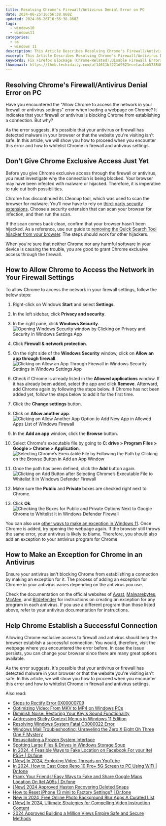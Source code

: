 ```yaml
---
title: Resolving Chrome's Firewall/Antivirus Denial Error on PC
date: 2024-06-25T16:56:38.868Z
updated: 2024-06-26T16:56:38.868Z
tags:
  - windows10
  - windows11
categories:
  - os
  - windows 11
description: This Article Describes Resolving Chrome's Firewall/Antivirus Denial Error on PC
excerpt: This Article Describes Resolving Chrome's Firewall/Antivirus Denial Error on PC
keywords: Fix Firefox Blockage (Chrome-Related),Disable Firewall Errors Chrome,Unblock Chrome Antivirus,Chrome Blockage Removal,Firewall Conflict Resolve,Fix Antivirus Denial Chrome,Override Firewall Settings
thumbnail: https://thmb.techidaily.com/af14611bf221d9521ecefac4bb5738408a7016fb6a0da262331d951510430549.jpg
---
```


## Resolving Chrome's Firewall/Antivirus Denial Error on PC

 Have you encountered the "Allow Chrome to access the network in your firewall or antivirus settings" error when loading a webpage on Chrome? It indicates that your firewall or antivirus is blocking Chrome from establishing a connection. But why?

 As the error suggests, it's possible that your antivirus or firewall has detected malware in your browser or that the website you're visiting isn't safe. In this article, we will show you how to proceed when you encounter this error and how to whitelist Chrome in firewall and antivirus settings.

## Don't Give Chrome Exclusive Access Just Yet

 Before you give Chrome exclusive access through the firewall or antivirus, you must investigate why the connection is being blocked. Your browser may have been infected with malware or hijacked. Therefore, it is imperative to rule out both possibilities.

 Chrome has discontinued its Cleanup tool, which was used to scan the browser for malware. You'll now have to rely on [third-party security extensions](https://www.makeuseof.com/tag/best-chrome-security-extensions/). Choose a security extension that can scan your browser for infection, and then run the scan.

 If the scan comes back clean, confirm that your browser hasn't been hijacked. As a reference, use our guide to [removing the Quick Search Tool hijacker from your browser](https://www.makeuseof.com/remove-quick-search-tool-hijacker/#how-to-remove-the-quick-search-tool-hijacker-in-major-web-browsers). The steps should work for other hijackers.

 When you're sure that neither Chrome nor any harmful software in your device is causing the trouble, you are good to grant Chrome exclusive access through the firewall.

## How to Allow Chrome to Access the Network in Your Firewall Settings

 To allow Chrome to access the network in your firewall settings, follow the below steps:

1. Right-click on Windows **Start** and select **Settings**.
2. In the left sidebar, click **Privacy and security**.
3. In the right pane, click **Windows Security**.  
![Opening Windows Security window by Clicking on Privacy and Security in Windows Settings App](https://static1.makeuseofimages.com/wordpress/wp-content/uploads/2022/09/Image-3-Opening-Windows-Security-Option-by-Clicking-on-Privacy-and-Security-in-Windows-Settings-App.jpg)
4. Click **Firewall & network protection**.
5. On the right side of the **Windows Security** window, click on **Allow an app through firewall**.  
![Clicking on Allow an App Through Firewall in Windows Security Settings in Windows Settings App](https://static1.makeuseofimages.com/wordpress/wp-content/uploads/2022/09/Image-4-Clicking-on-Allow-an-App-Through-Firewall-in-Windows-Security-Settings-in-Windows-Settings-App.jpg)

1. Check if Chrome is already listed in the **Allowed applications** window. If it has already been added, select the app and click **Remove**. Afterward, add Chrome again by following the steps below. If Chrome has not been added yet, follow the steps below to add it for the first time.
2. Click the **Change settings** button.
3. Click on **Allow another app**.  
![Clicking on Allow Another App Option to Add New App in Allowed Apps List of Windows Firewall](https://static1.makeuseofimages.com/wordpress/wp-content/uploads/2022/09/Image-5-Clicking-on-Allow-Another-App-Option-to-Add-New-App-in-Allowed-Apps-List-of-Windows-Firewall.jpg)
4. In the **Add an app** window, click the **Browse** button.
5. Select Chrome's executable file by going to **C: drive > Program Files > Google > Chrome > Application**.  
![Selecting Chrome’s Executable File by Following the Path by Clicking on the Browse Button in Add an App Window](https://static1.makeuseofimages.com/wordpress/wp-content/uploads/2022/09/Image-6-Selecting-Chrome’s-Executable-File-by-Following-the-Path-by-Clicking-on-the-Browse-Button-in-Add-an-App-Window.jpg)
6. Once the path has been defined, click the **Add** button again.  
![Clicking on Add Button after Selecting Chrome’s Executable File to Whitelist It in Windows Defender Firewall](https://static1.makeuseofimages.com/wordpress/wp-content/uploads/2022/09/Image-7-Clicking-on-Add-Button-after-Selecting-Chrome’s-Executable-File-to-Whitelist-It-in-Windows-Defender-Firewall.jpg)
7. Make sure the **Public** and **Private** boxes are checked right next to Chrome.
8. Click **Ok**.  
![Checking the Boxes for Public and Private Options Next to Google Chrome to Whitelist It in Windows Defender Firewall](https://static1.makeuseofimages.com/wordpress/wp-content/uploads/2022/09/Image-8-Checking-the-Boxes-for-Public-and-Private-Options-Next-to-Google-Chrome-to-Whitelist-It-in-Windows-Defender-Firewall.jpg)

 You can also use [other ways to make an exception in Windows 11](https://www.makeuseof.com/windows-11-security-exclusions/). Once Chrome is added, try opening the webpage again. If the browser still throws the same error, your antivirus is likely to blame. Therefore, you should also add an exception to your antivirus program for Chrome.

## How to Make an Exception for Chrome in an Antivirus

 Ensure your antivirus isn't blocking Chrome from establishing a connection by making an exception for it. The process of adding an exception for Chrome in your antivirus varies depending on the antivirus you use.

 Check the documentation on the official websites of [Avast](https://support.avast.com/en-us/article/antivirus-scan-exclusions/#pc), [Malwarebytes](https://support.malwarebytes.com/hc/en-us/articles/360038479234-Exclude-detections-in-Malwarebytes-for-Windows), [McAfee](https://www.mcafee.com/support/?articleId=TS102056&page=shell&shell=article-view), and [Bitdefender](https://www.bitdefender.com/consumer/support/answer/13427/) for instructions on creating an exception for any program in each antivirus. If you use a different program than those listed above, refer to your antivirus documentation for instructions.

## Help Chrome Establish a Successful Connection

 Allowing Chrome exclusive access to firewall and antivirus should help the browser establish a successful connection. You would, therefore, visit the webpage where you encountered the error before. In case the issue persists, you can change your browser since there are many great options available.

 As the error suggests, it's possible that your antivirus or firewall has detected malware in your browser or that the website you're visiting isn't safe. In this article, we will show you how to proceed when you encounter this error and how to whitelist Chrome in firewall and antivirus settings.

<span class="atpl-alsoreadstyle">Also read:</span>
<div><ul>
<li><a href="https://win11-tips.techidaily.com/steps-to-rectify-error-0x00000709/"><u>Steps to Rectify Error 0X00000709</u></a></li>
<li><a href="https://win11-tips.techidaily.com/optimizing-video-from-mkv-to-mp4-on-windows-pcs/"><u>Optimizing Video: From MKV to MP4 on Windows PCs</u></a></li>
<li><a href="https://win11-tips.techidaily.com/diminish-noise-restoring-your-keys-sound-functionality/"><u>Diminish Noise: Restoring Your Key's Sound Functionality</u></a></li>
<li><a href="https://win11-tips.techidaily.com/addressing-sticky-context-menus-in-windows-11-edition/"><u>Addressing Sticky Context Menus in Windows 11 Edition</u></a></li>
<li><a href="https://win11-tips.techidaily.com/resolving-windows-system-fatal-c0000022-error/"><u>Resolving Windows System Fatal C0000022 Error</u></a></li>
<li><a href="https://win11-tips.techidaily.com/windows-mail-troubleshooting-unraveling-the-zero-x-eight-oh-three-one-f-mystery/"><u>Windows Mail Troubleshooting: Unraveling the Zero X Eight Oh Three One F Mystery</u></a></li>
<li><a href="https://win11-tips.techidaily.com/resuscitating-a-frozen-system-interface/"><u>Resuscitating a Frozen System Interface</u></a></li>
<li><a href="https://win11-tips.techidaily.com/spotting-large-files-and-drives-in-windows-storage-soup/"><u>Spotting Large Files & Drives in Windows Storage Soup</u></a></li>
<li><a href="https://review-topics.techidaily.com/in-2024-4-feasible-ways-to-fake-location-on-facebook-for-your-itel-p55plus-drfone-by-drfone-virtual-android/"><u>In 2024, 4 Feasible Ways to Fake Location on Facebook For your Itel P55+ | Dr.fone</u></a></li>
<li><a href="https://facebook-video-share.techidaily.com/new-in-2024-exploring-video-threads-on-youtube/"><u>[New] In 2024, Exploring Video Threads on YouTube</u></a></li>
<li><a href="https://screen-mirror.techidaily.com/in-2024-how-to-cast-oppo-reno-10-proplus-5g-screen-to-pc-using-wifi-drfone-by-drfone-android/"><u>In 2024, How to Cast Oppo Reno 10 Pro+ 5G Screen to PC Using WiFi | Dr.fone</u></a></li>
<li><a href="https://fake-location.techidaily.com/prank-your-friends-easy-ways-to-fake-and-share-google-maps-location-on-itel-a05s-drfone-by-drfone-virtual-android/"><u>Prank Your Friends! Easy Ways to Fake and Share Google Maps Location On Itel A05s | Dr.fone</u></a></li>
<li><a href="https://snapchat-videos.techidaily.com/new-2024-approved-hasten-recovering-deleted-snaps/"><u>[New] 2024 Approved  Hasten Recovering Deleted Snaps</u></a></li>
<li><a href="https://blog-min.techidaily.com/how-to-reset-iphone-13-mini-to-factory-settings-drfone-by-drfone-ios-system-repair-ios-system-repair/"><u>How to Reset iPhone 13 mini to Factory Settings? | Dr.fone</u></a></li>
<li><a href="https://ai-video-tools.techidaily.com/new-in-2024-free-online-photo-background-blur-apps-a-curated-list/"><u>New In 2024, Free Online Photo Background Blur Apps A Curated List</u></a></li>
<li><a href="https://screen-sharing-recording.techidaily.com/new-in-2024-ultimate-strategies-for-compelling-video-instruction-content/"><u>[New] In 2024, Ultimate Strategies for Compelling Video Instruction Content</u></a></li>
<li><a href="https://youtube-clips.techidaily.com/2024-approved-building-a-million-views-empire-safe-and-secure-methods/"><u>2024 Approved  Building a Million Views Empire  Safe and Secure Methods</u></a></li>
</ul></div>

<ins class="adsbygoogle"
      style="display:block"
      data-ad-client="ca-pub-7571918770474297"
      data-ad-slot="8358498916"
      data-ad-format="auto"
      data-full-width-responsive="true"></ins>